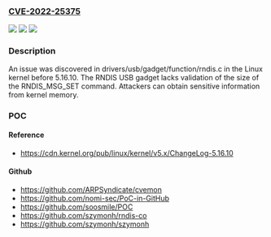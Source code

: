 ### [CVE-2022-25375](https://cve.mitre.org/cgi-bin/cvename.cgi?name=CVE-2022-25375)
![](https://img.shields.io/static/v1?label=Product&message=n%2Fa&color=blue)
![](https://img.shields.io/static/v1?label=Version&message=n%2Fa&color=blue)
![](https://img.shields.io/static/v1?label=Vulnerability&message=n%2Fa&color=brighgreen)

### Description

An issue was discovered in drivers/usb/gadget/function/rndis.c in the Linux kernel before 5.16.10. The RNDIS USB gadget lacks validation of the size of the RNDIS_MSG_SET command. Attackers can obtain sensitive information from kernel memory.

### POC

#### Reference
- https://cdn.kernel.org/pub/linux/kernel/v5.x/ChangeLog-5.16.10

#### Github
- https://github.com/ARPSyndicate/cvemon
- https://github.com/nomi-sec/PoC-in-GitHub
- https://github.com/soosmile/POC
- https://github.com/szymonh/rndis-co
- https://github.com/szymonh/szymonh


